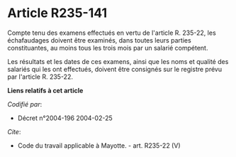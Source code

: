 # Article R235-141

Compte tenu des examens effectués en vertu de l'article R. 235-22, les échafaudages doivent être examinés, dans toutes leurs
parties constituantes, au moins tous les trois mois par un salarié compétent. 

Les résultats et les dates de ces examens, ainsi que les noms et qualité des salariés qui les ont effectués, doivent être
consignés sur le registre prévu par l'article R. 235-22.

**Liens relatifs à cet article**

_Codifié par_:

  - Décret n°2004-196 2004-02-25

_Cite_:

  - Code du travail applicable à Mayotte. - art. R235-22 (V)
